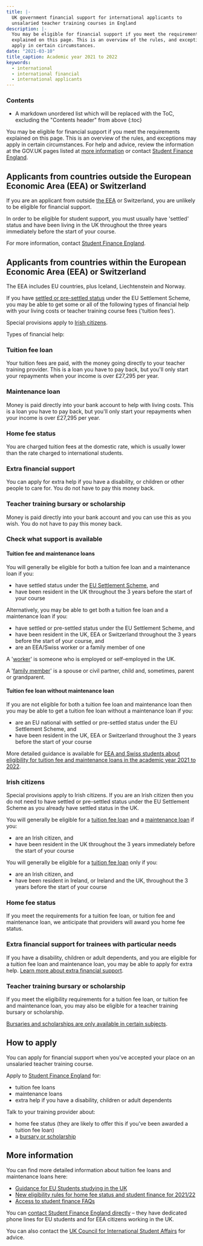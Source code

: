 ```yaml
---
title: |-
  UK government financial support for international applicants to
  unsalaried teacher training courses in England 
description: |-
  You may be eligible for financial support if you meet the requirements
  explained on this page. This is an overview of the rules, and exceptions may
  apply in certain circumstances.
date: "2021-03-10"
title_caption: Academic year 2021 to 2022
keywords:
  - international
  - international financial
  - international applicants
---
```


### Contents

* A markdown unordered list which will be replaced with the ToC, excluding the "Contents header" from above
{:toc}

You may be eligible for financial support if you meet the requirements
explained on this page. This is an overview of the rules, and exceptions
may apply in certain circumstances. For help and advice, review the
information at the GOV.UK pages listed at [more information](#more-information)
or contact [Student Finance England](https://www.gov.uk/contact-student-finance-england).

## Applicants from countries outside the European Economic Area (EEA) or Switzerland

If you are an applicant from outside [the EEA](https://www.gov.uk/eu-eea) or
Switzerland, you are unlikely to be eligible for financial support.

In order to be eligible for student support, you must usually have
'settled' status and have been living in the UK throughout the three
years immediately before the start of your course.

For more information, contact [Student Finance England](https://www.gov.uk/contact-student-finance-england).

## Applicants from countries within the European Economic Area (EEA) or Switzerland

The EEA includes EU countries, plus Iceland, Liechtenstein and Norway.

If you have [settled or pre-settled status](https://www.gov.uk/settled-status-eu-citizens-families/what-settled-and-presettled-status-means)
under the EU Settlement Scheme, you may be able to get some or all of
the following types of financial help with your living costs or teacher
training course fees ('tuition fees').

Special provisions apply to [Irish citizens](#irish-citizens).

Types of financial help:

### Tuition fee loan

Your tuition fees are paid, with the money going directly to your teacher
training provider. This is a loan you have to pay back, but you'll only start
your repayments when your income is over £27,295 per year.

### Maintenance loan

Money is paid directly into your bank account to help with living costs. This
is a loan you have to pay back, but you'll only start your repayments when your
income is over £27,295 per year.

### Home fee status

You are charged tuition fees at the domestic rate, which is usually lower than
the rate charged to international students.

### Extra financial support

You can apply for extra help if you have a disability, or children or other
people to care for. You do not have to pay this money back.

### Teacher training bursary or scholarship

Money is paid directly into your bank account and you can use this as you wish.
You do not have to pay this money back.

### Check what support is available

#### Tuition fee and maintenance loans

You will generally be eligible for both a tuition fee loan and a
maintenance loan if you:

* have settled status under the [EU Settlement Scheme](https://www.gov.uk/settled-status-eu-citizens-families),
  and
* have been resident in the UK throughout the 3 years before the
  start of your course

Alternatively, you may be able to get both a tuition fee loan and a
maintenance loan if you:

* have settled or pre-settled status under the EU Settlement Scheme,
  and
* have been resident in the UK, EEA or Switzerland throughout the 3
  years before the start of your course, and
* are an EEA/Swiss worker or a family member of one

A '[worker](https://www.ukcisa.org.uk/information--advice/fees-and-money/government-student-support#layer-6212)'
is someone who is employed or self-employed in the UK.

A '[family member](https://www.ukcisa.org.uk/information--advice/fees-and-money/government-student-support#layer-6212)'
is a spouse or civil partner, child and, sometimes, parent or grandparent.

#### Tuition fee loan without maintenance loan

If you are not eligible for both a tuition fee loan and maintenance loan
then you may be able to get a tuition fee loan without a maintenance
loan if you:

* are an EU national with settled or pre-settled status under the EU
  Settlement Scheme, and
* have been resident in the UK, EEA or Switzerland throughout the 3
  years before the start of your course

More detailed guidance is available for [EEA and Swiss students about
eligibility for tuition fee and maintenance loans in the academic year 2021 to
2022](https://www.gov.uk/guidance/studying-in-the-uk-guidance-for-eu-students#changes-to-funding-from-the-2021-to-2022-academic-year).

### Irish citizens

Special provisions apply to Irish citizens. If you are an Irish citizen
then you do not need to have settled or pre-settled status under the EU
Settlement Scheme as you already have settled status in the UK.

You will generally be eligible for a [tuition fee loan](#tuition-fee-loan) and a
[maintenance loan](#maintenance-loan) if you:

  - are an Irish citizen, and
  - have been resident in the UK throughout the 3 years immediately before the
    start of your course

You will generally be eligible for a [tuition fee loan](#tuition-fee-loan) only if you:

  - are an Irish citizen, and
  - have been resident in Ireland, or Ireland and the UK, throughout
    the 3 years before the start of your course

### Home fee status

If you meet the requirements for a tuition fee loan, or tuition fee and
maintenance loan, we anticipate that providers will award you home fee
status.

### Extra financial support for trainees with particular needs

If you have a disability, children or adult dependents, and you are
eligible for a tuition fee loan and maintenance loan, you may be able to
apply for extra help. [Learn more about extra financial support](/funding-your-training).

### Teacher training bursary or scholarship

If you meet the eligibility requirements for a tuition fee loan, or
tuition fee and maintenance loan, you may also be eligible for a teacher
training bursary or scholarship.

[Bursaries and scholarships are only available in certain subjects](/funding-your-training#bursaries-and-scholarships).

## How to apply

You can apply for financial support when you've accepted your place on
an unsalaried teacher training course.

Apply to [Student Finance England](https://www.gov.uk/student-finance) for:

  - tuition fee loans
  - maintenance loans
  - extra help if you have a disability, children or adult dependents

Talk to your training provider about:

  - home fee status (they are likely to offer this if you've been awarded a tuition fee loan)
  - a [bursary or scholarship](/funding-your-training#bursaries-and-scholarships)

## More information

You can find more detailed information about tuition fee loans and
maintenance loans here:

  - [Guidance for EU Students studying in the UK](https://www.gov.uk/guidance/studying-in-the-uk-guidance-for-eu-students)
  - [New eligibility rules for home fee status and student finance for 2021/22](https://www.gov.uk/government/publications/student-finance-eligibility-2021-to-2022-academic-year)
  - [Access to student finance FAQs](https://dfemedia.blog.gov.uk/access-to-student-finance-from-academic-year-2021-22-faqs/)

You can [contact Student Finance England directly](https://www.gov.uk/contact-student-finance-england) –
they have dedicated phone lines for EU students and for EEA citizens working in the UK.

You can also contact the [UK Council for International Student Affairs](https://www.ukcisa.org.uk/About-UKCISA) for advice.
